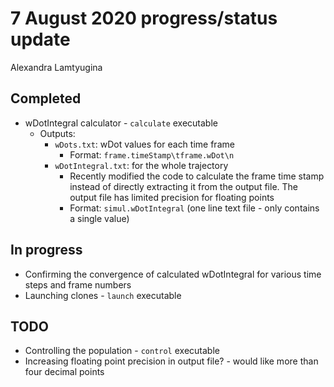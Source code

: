 # 7 August 2020 progress/status update

Alexandra Lamtyugina

## Completed
- wDotIntegral calculator - `calculate` executable
	- Outputs:
		- `wDots.txt`: wDot values for each time frame
			- Format: `frame.timeStamp\tframe.wDot\n`
		- `wDotIntegral.txt`: for the whole trajectory
			- Recently modified the code to calculate the frame time stamp instead of directly extracting it from the output file.  The output file has limited precision for floating points
			- Format: `simul.wDotIntegral` (one line text file - only contains a single value)

## In progress
- Confirming the convergence of calculated wDotIntegral for various time steps and frame numbers
- Launching clones - `launch` executable


## TODO
- Controlling the population - `control` executable
- Increasing floating point precision in output file? - would like more than four decimal points

